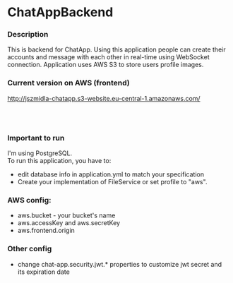 # ChatAppBackend

### Description

This is backend for ChatApp.
Using this application people can create their accounts and message with each other in real-time
using WebSocket connection. Application uses AWS S3 to store users profile images. 

### Current version on AWS (frontend)
http://jszmidla-chatapp.s3-website.eu-central-1.amazonaws.com/

<br /><br />
### Important to run
I'm using PostgreSQL. <br />
To run this application, you have to:
- edit database info in application.yml to match your specification
- Create your implementation of FileService or set profile to "aws".

### AWS config:
- aws.bucket - your bucket's name 
- aws.accessKey and aws.secretKey
- aws.frontend.origin


### Other config
- change chat-app.security.jwt.* properties to customize jwt secret and its expiration date
